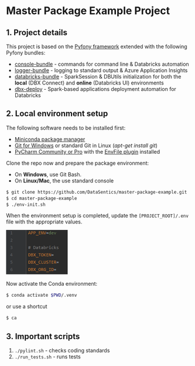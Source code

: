 # Master Package Example Project

## 1. Project details

This project is based on the [Pyfony framework](https://github.com/DataSentics/pyfony) extended with the following Pyfony bundles:

* [console-bundle](https://github.com/DataSentics/console-bundle) - commands for command line & Databricks automation
* [logger-bundle](https://github.com/DataSentics/logger-bundle) - logging to standard output & Azure Application Insights
* [databricks-bundle](https://github.com/DataSentics/databricks-bundle) - SparkSession & DBUtils initialization for both the **local** (DBX Connect) and **online** (Databricks UI) environments
* [dbx-deploy](https://github.com/DataSentics/dbx-deploy) - Spark-based applications deployment automation for Databricks

## 2. Local environment setup

The following software needs to be installed first:
  * [Miniconda package manager](https://docs.conda.io/en/latest/miniconda.html)
  * [Git for Windows](https://git-scm.com/download/win) or standard Git in Linux (_apt-get install git_)
  * [PyCharm Community or Pro](https://www.jetbrains.com/pycharm/download/) with the [EnvFile plugin](https://plugins.jetbrains.com/plugin/7861-envfile) installed

Clone the repo now and prepare the package environment:

* On **Windows**, use Git Bash.
* On **Linux/Mac**, the use standard console 

```bash
$ git clone https://github.com/DataSentics/master-package-example.git
$ cd master-package-example
$ ./env-init.sh
```

When the environment setup is completed, update the `[PROJECT_ROOT]/.env` file with the appropriate values.

![alt text](docs/dotenv.png)

Now activate the Conda environment:

```bash
$ conda activate $PWD/.venv
```

or use a shortcut

```bash
$ ca
```

## 3. Important scripts

1. ```./pylint.sh``` - checks coding standards
1. ```./run_tests.sh``` - runs tests
